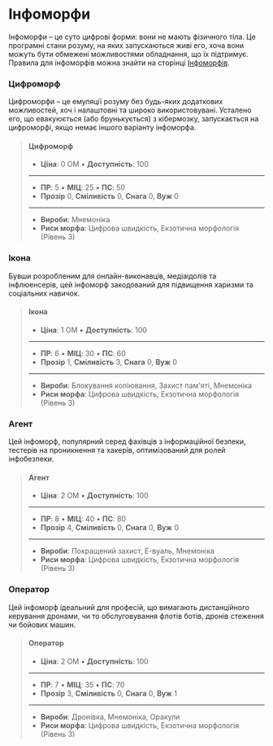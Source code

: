 # Інфоморфи

Інфоморфи – це суто цифрові форми: вони не мають фізичного тіла. Це програмні стани розуму, на яких запускаються живі его, хоча вони можуть бути обмежені можливостями обладнання, що їх підтримує. Правила для інфоморфів можна знайти на сторінці [Інфоморфів](../13/08-infomorphs.md).

</blockquote>

### Цифроморф

Цифроморфи – це емуляції розуму без будь-яких додаткових можливостей, хоч і налаштовні та широко використовувані. Усталено его, що евакуюється (або брунькується) з кібермозку, запускається на цифроморфі, якщо немає іншого варіанту інфоморфа.

<blockquote class="indent stat-list">

#### Цифроморф

- **Ціна**: 0&nbsp;ОМ • **Доступність**: 100

---

- **ПР**: 5 • **МІЦ**: 25 • **ПС**: 50
- **Прозір** 0, **Сміливість** 0, **Снага** 0, **Вуж** 0

---

- **Вироби**: Мнемоніка
- **Риси морфа**: Цифрова швидкість, Екзотична морфологія (Рівень 3)

</blockquote>

### Ікона

Бувши розробленим для онлайн-виконавців, медіаідолів та інфлюенсерів, цей інфоморф закодований для підвищення харизми та соціальних навичок.

<blockquote class="indent stat-list">

#### Ікона

- **Ціна**: 1&nbsp;ОМ • **Доступність**: 100

---

- **ПР**: 6 • **МІЦ**: 30 • **ПС**: 60
- **Прозір** 1, **Сміливість** 3, **Снага** 0, **Вуж** 0

---

- **Вироби**: Блокування копіювання, Захист пам'яті, Мнемоніка
- **Риси морфа**: Цифрова швидкість, Екзотична морфологія (Рівень 3)

</blockquote>

### Агент

Цей інфоморф, популярний серед фахівців з інформаційної безпеки, тестерів на проникнення та хакерів, оптимізований для ролей інфобезпеки.

<blockquote class="indent stat-list">

#### Агент

- **Ціна**: 2&nbsp;ОМ • **Доступність**: 100

---

- **ПР**: 8 • **МІЦ**: 40 • **ПС**: 80
- **Прозір** 4, **Сміливість** 0, **Снага** 0, **Вуж** 0

---

- **Вироби**: Покращений захист, Е-вуаль, Мнемоніка
- **Риси морфа**: Цифрова швидкість, Екзотична морфологія (Рівень 3)

</blockquote>

### Оператор

Цей інфоморф ідеальний для професій, що вимагають дистанційного керування дронами, чи то обслуговування флотів ботів, дронів стеження чи бойових машин.

<blockquote class="indent stat-list">

#### Оператор

- **Ціна**: 2&nbsp;ОМ • **Доступність**: 100

---

- **ПР**: 7 • **МІЦ**: 35 • **ПС**: 70
- **Прозір** 3, **Сміливість** 0, **Снага** 0, **Вуж** 1

---

- **Вироби**: Дронівка, Мнемоніка, Оракули
- **Риси морфа**: Цифрова швидкість, Екзотична морфологія (Рівень 3)

</blockquote>

